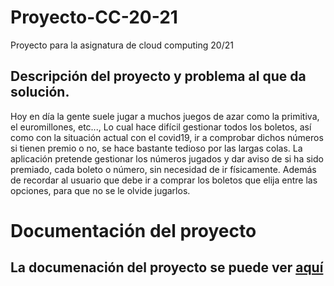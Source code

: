 # Proyecto-CC-20-21
Proyecto para la asignatura de cloud computing 20/21

## Descripción del proyecto y problema al que da solución.

Hoy en día la gente suele jugar a muchos juegos de azar como la primitiva, el euromillones, etc..., Lo cual hace difícil gestionar todos los boletos, así como con la situación actual con el covid19, ir a comprobar dichos números si tienen premio o no, se hace bastante tedioso por las largas colas. La aplicación pretende gestionar los números jugados y dar aviso de si ha sido premiado, cada boleto o número, sin necesidad de ir físicamente. Además de recordar al usuario que debe ir a comprar los boletos que elija entre las opciones, para que no se le olvide jugarlos.


# Documentación del proyecto
 
## La documenación del proyecto se puede ver [aquí](https://github.com/kaizensamuel/Proyecto-CC-20-21/tree/main/docs)